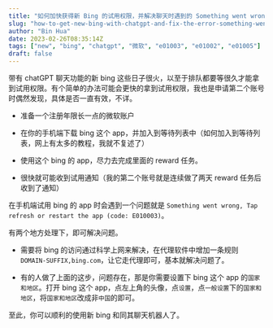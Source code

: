 ```yaml
---
title: "如何加快获得新 Bing 的试用权限，并解决聊天时遇到的 Something went wrong 问题"
slug: "how-to-get-new-bing-with-chatgpt-and-fix-the-error-something-went-wrong"
author: "Bin Hua"
date: 2023-02-26T08:35:14Z
tags: ["new", "bing", "chatgpt", "微软", "e01003", "e01002", "e01005"]
draft: false
---
```


带有 chatGPT 聊天功能的新 bing 这些日子很火，以至于排队都要等很久才能拿到试用权限。有个简单的办法可能会更快的拿到试用权限，我也是申请第二个账号时偶然发现，具体是否一直有效，不详。

- 准备一个注册年限长一点的微软账户

- 在你的手机端下载 bing 这个 app，并加入到等待列表中（如何加入到等待列表，网上有太多的教程，我就不复述了）

- 使用这个 bing 的 app，尽力去完成里面的 reward 任务。

- 很快就可能收到试用通知（我的第二个账号就是连续做了两天 reward 任务后收到了通知）

在手机端试用 bing 的 app 时会遇到一个问题就是 `Something went wrong, Tap refresh or restart the app (code: E010003)`。

有两个地方处理下，即可解决问题。

- 需要将 bing 的访问通过科学上网来解决，在代理软件中增加一条规则 `DOMAIN-SUFFIX,bing.com`，让它走代理即可，基本就解决问题了。

- 有的人做了上面的这步，问题存在，那是你需要设置下 bing 这个 app 的`国家和地区`。打开 bing 这个 app，点左上角的头像，点`设置`，点`一般设置`下的`国家和地区`，将`国家和地区`改成非`中国`的即可。

至此，你可以顺利的使用新 bing 和同其聊天机器人了。
